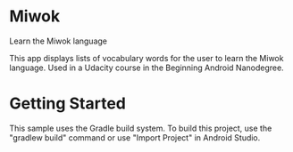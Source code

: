 # Miwok
Learn the Miwok language

This app displays lists of vocabulary words for the user to learn the Miwok language.
Used in a Udacity course in the Beginning Android Nanodegree.

# Getting Started
This sample uses the Gradle build system. To build this project, use the "gradlew build" command or use "Import Project" in Android Studio.
